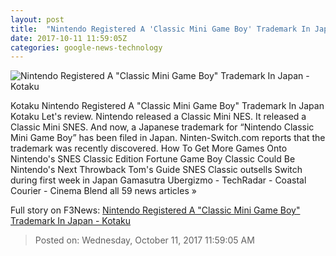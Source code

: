 ```yaml
---
layout: post
title:  "Nintendo Registered A 'Classic Mini Game Boy' Trademark In Japan - Kotaku"
date: 2017-10-11 11:59:05Z
categories: google-news-technology
---
```


![Nintendo Registered A "Classic Mini Game Boy" Trademark In Japan - Kotaku](https://i.kinja-img.com/gawker-media/image/upload/s--RunImtQL--/c_fill,fl_progressive,g_center,h_450,q_80,w_800/muzcrmk2uphsadcqw6uy.png)

Kotaku Nintendo Registered A "Classic Mini Game Boy" Trademark In Japan Kotaku Let's review. Nintendo released a Classic Mini NES. It released a Classic Mini SNES. And now, a Japanese trademark for “Nintendo Classic Mini Game Boy” has been filed in Japan. Ninten-Switch.com reports that the trademark was recently discovered. How To Get More Games Onto Nintendo's SNES Classic Edition Fortune Game Boy Classic Could Be Nintendo's Next Throwback Tom's Guide SNES Classic outsells Switch during first week in Japan Gamasutra Ubergizmo - TechRadar - Coastal Courier - Cinema Blend all 59 news articles »


Full story on F3News: [Nintendo Registered A "Classic Mini Game Boy" Trademark In Japan - Kotaku](http://www.f3nws.com/n/DevnHD)

> Posted on: Wednesday, October 11, 2017 11:59:05 AM
